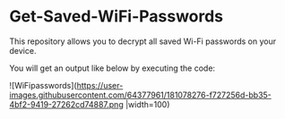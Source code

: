 # Get-Saved-WiFi-Passwords
This repository allows you to decrypt all saved Wi-Fi passwords on your device.

You will get an output like below by executing the code:

![WiFipasswords](https://user-images.githubusercontent.com/64377961/181078276-f727256d-bb35-4bf2-9419-27262cd74887.png |width=100)
